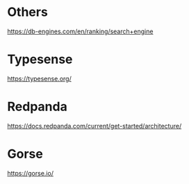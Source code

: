 # Others
https://db-engines.com/en/ranking/search+engine



# Typesense
https://typesense.org/


# Redpanda
https://docs.redpanda.com/current/get-started/architecture/

# Gorse
https://gorse.io/